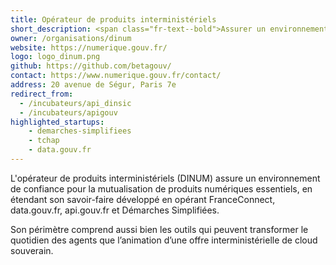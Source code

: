 ```yaml
---
title: Opérateur de produits interministériels
short_description: <span class="fr-text--bold">Assurer un environnement de confiance</span> pour la mutualisation de produits numériques essentiels.
owner: /organisations/dinum
website: https://numerique.gouv.fr/
logo: logo_dinum.png
github: https://github.com/betagouv/
contact: https://www.numerique.gouv.fr/contact/
address: 20 avenue de Ségur, Paris 7e
redirect_from:
  - /incubateurs/api_dinsic
  - /incubateurs/apigouv
highlighted_startups:
    - demarches-simplifiees
    - tchap
    - data.gouv.fr
---
```


L'opérateur de produits interministériels (DINUM) assure un environnement de confiance pour la mutualisation de produits numériques essentiels, en étendant son savoir-faire développé en opérant FranceConnect, data.gouv.fr, api.gouv.fr et Démarches Simplifiées.

Son périmètre comprend aussi bien les outils qui peuvent transformer le quotidien des agents que l’animation d’une offre interministérielle de cloud souverain.
